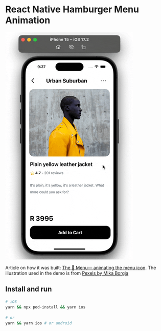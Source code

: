 # React Native Hamburger Menu Animation

![hero.gif](./hero.gif)

Article on how it was built: [The 🍔 Menu— animating the menu icon](https://mikael-ainalem.medium.com/the-menu-animating-the-menu-icon-a0b60d569b53). The illustration used in the demo is from [Pexels by Mika Borgia](https://www.pexels.com/photo/man-wearing-yellow-jacket-1317712/)

## Install and run

```bash
# iOS
yarn && npx pod-install && yarn ios

# or
yarn && yarn ios # or android
```
